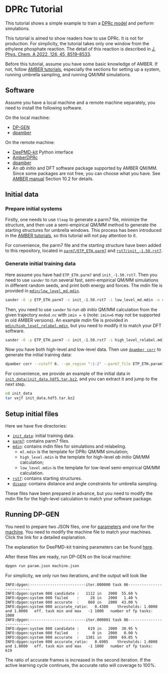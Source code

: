 # DPRc Tutorial

This tutorial shows a simple example to train a [DPRc model](https://doi.org/10.1021/acs.jctc.1c00201) and perform simulations.

This tutorial is aimed to show readers how to use DPRc. It is not for production. For simplicity, the tutorial takes only one window from the ethylene phosphate reaction. The detail of this reaction is described in [J. Phys. Chem. A 2022, 126, 45, 8519–8533](https://doi.org/10.1021/acs.jpca.2c06201).

Before this tutorial, assume you have some basic knowledge of AMBER. If not, follow [AMBER tutorials](https://ambermd.org/tutorials/), especially the sections for setting up a system, running umbrella sampling, and running QM/MM simulations.

## Software

Assume you have a local machine and a remote machine separately, you need to install the following software.

On the local machine:

- [DP-GEN](https://github.com/deepmodeling/dpgen)
- [dpamber](https://github.com/njzjz/dpamber)

On the remote machine:

- [DeePMD-kit](https://github.com/deepmodeling/deepmd-kit) Python interface
- [AmberDPRc](https://gitlab.com/RutgersLBSR/AmberDPRc)
- [dpamber](https://github.com/njzjz/dpamber)
- An *ab initio* and DFT software package supported by AMBER QM/MM. Since some packages are not free, you can choose what you have. See [AMBER manual](https://ambermd.org/doc12/Amber20.pdf) Section 10.2 for details.

## Initial data

### Prepare initial systems

Firstly, one needs to use `tleap` to generate a parm7 file, minimize the structure, and then use a semi-empirical QM/MM method to generate the starting structures for umbrella windows. This process has been introduced in the [AMBER tutorials](https://ambermd.org/tutorials/), so this tutorial will not pay attention to it.

For convenience, the parm7 file and the starting structure have been added to this repository, located in [`parm7/ETP_ETH.parm7`](parm7/ETP_ETH.parm7) and [`rst7/init_-1.50.rst7`](rst7/init_-1.50.rst7).

### Generate initial training data

Here assume you have had `ETP_ETH.parm7` and `init_-1.50.rst7`.
Then you need to use `sander` to run several fast, semi-empirical QM/MM simulations in different random seeds, and print both energy and forces. The mdin file is provided in [`mdin/low_level_md.mdin`](mdin/low_level_md.mdin).

```sh
sander -O -p ETP_ETH.parm7 -c init_-1.50.rst7 -i low_level_md.mdin -o rc.mdout -r rc.rst7 -x mndod.nc -inf rc.mdinfo -ref init_-1.50.rst7 -frc mndod.mdfrc -e mndod.mden
```

Then, you need to use `sander` to run *ab initio* QM/MM calculation from the given trajectory `mndod.nc` with `imin = 6` (note: `imin=6` may not be supported in old AMBER versions). An example mdin file is provided in [`mdin/high_level_relabel.mdin`](mdin/high_level_relabel.mdin), but you need to modify it to match your DFT software.

```sh
sander -O -p ETP_ETH.parm7 -c init_-1.50.rst7 -i high_level_relabel.mdin -o high_level.mdout -r high_level.rst7 -x high_level.nc -y mndod.nc -frc high_level.mdfrc -inf high_level.mdinfo -e high_level.mden
```

Now you have both high-level and low-level data. Then use [`dpamber corr`](https://github.com/njzjz/dpamber) to generate the initial training data:

```sh
dpamber corr --cutoff 6. --qm_region ":1-2" --parm7_file ETP_ETH.param7 --nc mndod.nc --hl pbe0 --ll mndod --out init_data.hdf5
```

For convenience, we provide an example of the initial data in [`init_data/init_data.hdf5.tar.bz2`](init_data/init_data.hdf5.tar.bz2), and you can extract it and jump to the next step.

```sh
cd init_data
tar vxjf init_data.hdf5.tar.bz2
```

## Setup initial files

Here we have five directories:

- [`init_data`](init_data): initial training data.
- [`parm7`](parm7): contains parm7 files.
- [`mdin`](mdin): contains mdin files for simulations and relabeling.
  - `ml.mdin` is the template for DPRc QM/MM simulation;
  - `high_level.mdin` is the template for high-level *ab initio* QM/MM calculation; 
  - `low_level.mdin` is the template for low-level semi-empirical QM/MM calculation.
- [`rst7`](rst7): contains starting structures. 
- [`disang`](disang): contains distance and angle constraints for umbrella sampling.

These files have been prepared in advance, but you need to modify the mdin file for the high-level calculation to match your software package.

## Running DP-GEN

You need to prepare two JSON files, one for [parameters](https://docs.deepmodeling.com/projects/dpgen/en/latest/run/param.html) and one for the [machine](https://docs.deepmodeling.com/projects/dpgen/en/latest/run/mdata.html). You need to modify the machine file to match your machines. Click the link for a detailed explanation.

The explanation for DeePMD-kit training parameters can be found [here](https://docs.deepmodeling.com/projects/deepmd/en/master/train/train-input.html).

After these files are ready, run DP-GEN on the local machine:

```sh
dpgen run param.json machine.json
```

For simplicity, we only run two iterations, and the output will look like

```
INFO:dpgen:-------------------------iter.000000 task 06--------------------------
INFO:dpgen:system 000 candidate :   1112 in   2000  55.60 %
INFO:dpgen:system 000 failed    :     28 in   2000   1.40 %
INFO:dpgen:system 000 accurate  :    860 in   2000  43.00 %
INFO:dpgen:system 000 accurate_ratio:   0.4300    thresholds: 1.0000 and 1.0000   eff. task min and max   -1 1000   number of fp tasks:   1000
INFO:dpgen:-------------------------iter.000001 task 06--------------------------
INFO:dpgen:system 000 candidate :    619 in   2000  30.95 %
INFO:dpgen:system 000 failed    :      0 in   2000   0.00 %
INFO:dpgen:system 000 accurate  :   1381 in   2000  69.05 %
INFO:dpgen:system 000 accurate_ratio:   0.6905    thresholds: 1.0000 and 1.0000   eff. task min and max   -1 1000   number of fp tasks:    619
```

The ratio of accurate frames is increased in the second iteration. If the active learning cycle continues, the accurate ratio will coverage to 100%.
